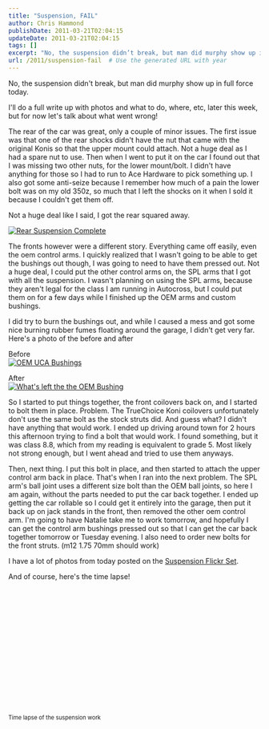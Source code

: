 ```yaml
---
title: "Suspension, FAIL"
author: Chris Hammond
publishDate: 2011-03-21T02:04:15
updateDate: 2011-03-21T02:04:15
tags: []
excerpt: "No, the suspension didn’t break, but man did murphy show up in full force today.  I’ll do a full write up with photos and what to do, where, etc, later this week, but for now let’s talk about what went wrong! Read the full blog post for photos and video."
url: /2011/suspension-fail  # Use the generated URL with year
---
```

<p>No, the suspension didn't break, but man did murphy show up in full force today.</p> <p>I'll do a full write up with photos and what to do, where, etc, later this week, but for now let's talk about what went wrong!</p> <p>The rear of the car was great, only a couple of minor issues. The first issue was that one of the rear shocks didn't have the nut that came with the original Konis so that the upper mount could attach. Not a huge deal as I had a spare nut to use. Then when I went to put it on the car I found out that I was missing two other nuts, for the lower mount/bolt. I didn't have anything for those so I had to run to Ace Hardware to pick something up. I also got some anti-seize because I remember how much of a pain the lower bolt was on my old 350z, so much that I left the shocks on it when I sold it because I couldn't get them off.</p> <p>Not a huge deal like I said, I got the rear squared away.</p> <p><a title="Rear Suspension Complete" href="https://www.flickr.com/photos/17726343@N00/5545390097/"><img alt="Rear Suspension Complete" src="https://static.flickr.com/5134/5545390097_6d382db3da.jpg" style="border-width: 0px;border-style: solid;" /></a></p> <p>The fronts however were a different story. Everything came off easily, even the oem control arms. I quickly realized that I wasn't going to be able to get the bushings out though, I was going to need to have them pressed out. Not a huge deal, I could put the other control arms on, the SPL arms that I got with all the suspension. I wasn't planning on using the SPL arms, because they aren't legal for the class I am running in Autocross, but I could put them on for a few days while I finished up the OEM arms and custom bushings.</p> <p>I did try to burn the bushings out, and while I caused a mess and got some nice burning rubber fumes floating around the garage, I didn't get very far. Here's a photo of the before and after</p> <p>Before    <br /> <a title="OEM UCA Bushings" href="https://www.flickr.com/photos/17726343@N00/5545397739/"><img alt="OEM UCA Bushings" src="https://static.flickr.com/5095/5545397739_64459e05c7.jpg" style="border-width: 0px;border-style: solid;" /></a></p> <p>After    <br /> <a title="What's left the the OEM Bushing" href="https://www.flickr.com/photos/17726343@N00/5545402039/"><img alt="What's left the the OEM Bushing" src="https://static.flickr.com/5257/5545402039_c84c4f8115.jpg" style="border-width: 0px;border-style: solid;" /></a></p> <p>So I started to put things together, the front coilovers back on, and I started to bolt them in place. Problem. The TrueChoice Koni coilovers unfortunately don't use the same bolt as the stock struts did. And guess what? I didn't have anything that would work. I ended up driving around town for 2 hours this afternoon trying to find a bolt that would work. I found something, but it was class 8.8, which from my reading is equivalent to grade 5. Most likely not strong enough, but I went ahead and tried to use them anyways.</p> <p>Then, next thing. I put this bolt in place, and then started to attach the upper control arm back in place. That's when I ran into the next problem. The SPL arm's ball joint uses a different size bolt than the OEM ball joints, so here I am again, without the parts needed to put the car back together. I ended up getting the car rollable so I could get it entirely into the garage, then put it back up on jack stands in the front, then removed the other oem control arm. I'm going to have Natalie take me to work tomorrow, and hopefully I can get the control arm bushings pressed out so that I can get the car back together tomorrow or Tuesday evening. I also need to order new bolts for the front struts. (m12 1.75 70mm should work)</p> <p>I have a lot of photos from today posted on the <a href="https://www.flickr.com/photos/chammond/sets/72157626235414092/with/5545402039/" target="_blank">Suspension Flickr Set</a>.</p> <p>And of course, here's the time lapse!</p> <div style="padding-bottom: 0px; margin-top: 0px; margin-right: 0px; margin-bottom: 0px; margin-left: 0px; padding-left: 0px; padding-right: 0px; display: inline; float: none; padding-top: 0px;" id="scid:5737277B-5D6D-4f48-ABFC-DD9C333F4C5D:045669ef-f2a4-4802-afcb-ccea57261883" class="wlWriterEditableSmartContent"> <div id="fb88b8ff-eb0f-4869-9644-5f54ba209a0d" style="margin-top: 0px; margin-right: 0px; margin-bottom: 0px; margin-left: 0px; padding-top: 0px; padding-right: 0px; padding-bottom: 0px; padding-left: 0px; display: inline;"> <div><object width="448" height="252"> <param name="movie" value="https://www.youtube.com/v/gpE_jgeJwMA?hl=en&amp;hd=1"><embed src="https://www.youtube.com/v/gpE_jgeJwMA?hl=en&amp;hd=1" type="application/x-shockwave-flash" width="448" height="252"></object></div> </div> <div style="width: 448px; clear: both; font-size: 0.8em;">Time lapse of the suspension work</div> </div>
